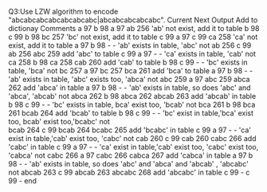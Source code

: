 Q3:Use LZW algorithm to encode "abcabcabcabcabcabcabc|abcabcabcabcabc".
Current	      Next    	Output	     Add to dictionay    	  Comments
a 97	      b 98	      a 97	          ab 256	          'ab' not exist, add it to table
b 98    	  c 99	      b 98	          bc 257	          'bc' not exist, add it to table
c 99	      a 97	      c 99	          ca 258	          'ca' not exist, add it to table
a 97	      b 98	      -	                -	              'ab' exists in table, 'abc' not
ab 256	    c 99	      ab 256	        abc 259	           add 'abc' to table
c 99	      a 97	      -	                -	              'ca' exists in table, 'cab' not
ca 258	    b 98	      ca 258	        cab 260	           add 'cab' to table
b 98	      c 99	      -               	-	              'bc' exists in table, 'bca' not
bc 257	    a 97	      bc 257	        bca 261	           add 'bca' to table
a 97       	b 98	      -               	-	              'ab' exists in table, 'abc' exists too, 'abca' not
abc 259	    a 97	      abc 259	        abca 262	         add 'abca' in table
a 97	      b 98	      -               	-	              'ab' exists in table, so does 'abc' and 'abca', 'abcab' not
abca 262  	b 98	      abca 262      	abcab 263	         add 'abcab' in table
b 98	      c 99	      -	                -	              'bc' exists in table, bca' exist too, 'bcab' not
bca 261   	b 98	      bca 261       	bcab 264	         add 'bcab' to table
b 98	      c 99	      -               	-	              'bc' exist in table,'bca' exist too, bcab' exist too,'bcabc' not  
bcab 264	  c 99	      bcab 264	      bcabc 265          add 'bcabc' in table
c 99        a 97        -                 -               'ca' exist in table,'cab' exist too, 'cabc' not
cab 260     c 99        cab 260         cabc 266           add 'cabc' in table
c 99        a 97        -                 -               'ca' exist in table,'cab' exist too, 'cabc' exist too, 'cabca' not
cabc 266    a 97        cabc 266        cabca 267          add 'cabca' in table
a 97	      b 98	      -               	-	              'ab' exists in table, so does 'abc' and 'abca' and  'abcab' , 'abcabc' not
abcab 263   c 99        abcab 263       abcabc 268         add 'abcabc' in table
c 99          -         c 99              -                end

